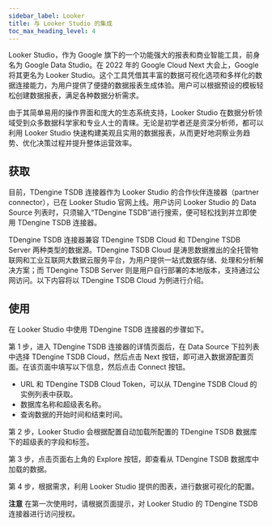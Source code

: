 ```yaml
---
sidebar_label: Looker
title: 与 Looker Studio 的集成
toc_max_heading_level: 4
---
```

Looker Studio，作为 Google 旗下的一个功能强大的报表和商业智能工具，前身名为 Google Data Studio。在 2022 年的 Google Cloud Next 大会上，Google 将其更名为 Looker Studio。这个工具凭借其丰富的数据可视化选项和多样化的数据连接能力，为用户提供了便捷的数据报表生成体验。用户可以根据预设的模板轻松创建数据报表，满足各种数据分析需求。

由于其简单易用的操作界面和庞大的生态系统支持，Looker Studio 在数据分析领域受到众多数据科学家和专业人士的青睐。无论是初学者还是资深分析师，都可以利用 Looker Studio 快速构建美观且实用的数据报表，从而更好地洞察业务趋势、优化决策过程并提升整体运营效率。

## 获取

目前，TDengine TSDB 连接器作为 Looker Studio 的合作伙伴连接器（partner connector），已在 Looker Studio 官网上线。用户访问 Looker Studio 的 Data Source 列表时，只须输入“TDengine TSDB”进行搜索，便可轻松找到并立即使用 TDengine TSDB 连接器。

TDengine TSDB 连接器兼容 TDengine TSDB Cloud 和 TDengine TSDB Server 两种类型的数据源。TDengine TSDB Cloud 是涛思数据推出的全托管物联网和工业互联网大数据云服务平台，为用户提供一站式数据存储、处理和分析解决方案；而 TDengine TSDB Server 则是用户自行部署的本地版本，支持通过公网访问。以下内容将以 TDengine TSDB Cloud 为例进行介绍。

## 使用

在 Looker Studio 中使用 TDengine TSDB 连接器的步骤如下。

第 1 步，进入 TDengine TSDB 连接器的详情页面后，在 Data Source 下拉列表中选择 TDengine TSDB Cloud，然后点击 Next 按钮，即可进入数据源配置页面。在该页面中填写以下信息，然后点击 Connect 按钮。

- URL 和 TDengine TSDB Cloud Token，可以从 TDengine TSDB Cloud 的实例列表中获取。
- 数据库名称和超级表名称。
- 查询数据的开始时间和结束时间。

第 2 步，Looker Studio 会根据配置自动加载所配置的 TDengine TSDB 数据库下的超级表的字段和标签。

第 3 步，点击页面右上角的 Explore 按钮，即查看从 TDengine TSDB 数据库中加载的数据。

第 4 步，根据需求，利用 Looker Studio 提供的图表，进行数据可视化的配置。

**注意** 在第一次使用时，请根据页面提示，对 Looker Studio 的 TDengine TSDB 连接器进行访问授权。
